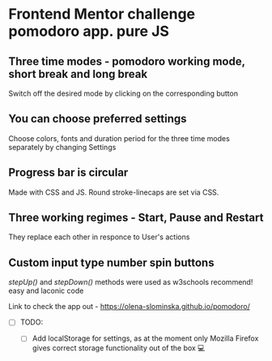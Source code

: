 # Frontend Mentor challenge pomodoro app. pure JS



## Three time modes - pomodoro working mode, short break and long break
Switch off the desired mode by clicking on the corresponding button

## You can choose preferred settings
Choose colors, fonts and duration period for the three time modes separately by changing Settings

## Progress bar is circular 
Made with CSS and JS. Round stroke-linecaps are set via CSS. 

## Three working regimes - Start, Pause and Restart
They replace each other in responce to User's actions

## Custom input type number spin buttons 
_stepUp()_ and _stepDown()_ methods were used as w3schools recommend! easy and laconic code

Link to check the app out - https://olena-slominska.github.io/pomodoro/

- [ ] TODO:
  - [ ] Add localStorage for settings, as at the moment only Mozilla Firefox gives correct storage functionality out of the box
  💻

